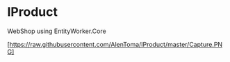 # IProduct
WebShop using EntityWorker.Core

[https://raw.githubusercontent.com/AlenToma/IProduct/master/Capture.PNG]
